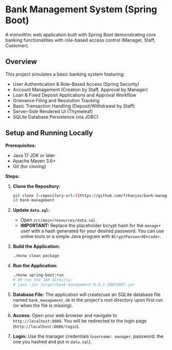 # Bank Management System (Spring Boot)

A monolithic web application built with Spring Boot demonstrating core banking functionalities with role-based access control (Manager, Staff, Customer).

## Overview

This project simulates a basic banking system featuring:

- User Authentication & Role-Based Access (Spring Security)
- Account Management (Creation by Staff, Approval by Manager)
- Loan & Fixed Deposit Applications and Approval Workflow
- Grievance Filing and Resolution Tracking
- Basic Transaction Handling (Deposit/Withdrawal by Staff)
- Server-Side Rendered UI (Thymeleaf)
- SQLite Database Persistence (via JDBC)

## Setup and Running Locally

**Prerequisites:**

- Java 17 JDK or later
- Apache Maven 3.6+
- Git (for cloning)

**Steps:**

1. **Clone the Repository:**

   ```bash
   git clone [<repository-url>](https://github.com/frhanjav/bank-management-spring-boot.git)
   cd bank-management
   ```

2. **Update `data.sql`:**
   - Open `src/main/resources/data.sql`.
   - **IMPORTANT:** Replace the placeholder bcrypt hash for the `manager` user with a hash generated for your desired password. You can use online tools or a simple Java program with `BCryptPasswordEncoder`.
3. **Build the Application:**

   ```bash
   ./mvnw clean package
   ```

4. **Run the Application:**

   ```bash
   ./mvnw spring-boot:run
   # OR run the JAR directly:
   # java -jar target/bank-management-0.0.1-SNAPSHOT.jar
   ```

5. **Database File:** The application will create/use an SQLite database file named `bank_management.db` in the project's root directory upon first run (or when the file is missing).
6. **Access:** Open your web browser and navigate to `http://localhost:8080`. You will be redirected to the login page (`http://localhost:8080/login`).
7. **Login:** Use the manager credentials (`username: manager`, password: the one you hashed and put in `data.sql`).
